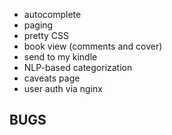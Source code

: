 - autocomplete
- paging
- pretty CSS
- book view (comments and cover)
- send to my kindle
- NLP-based categorization
- caveats page
- user auth via nginx


## BUGS


